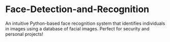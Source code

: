 # Face-Detection-and-Recognition
An intuitive Python-based face recognition system that identifies individuals in images using a database of facial images. Perfect for security and personal projects!
